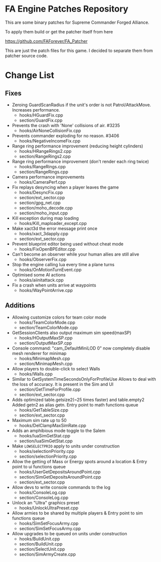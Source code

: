 # FA Engine Patches Repository

This are some binary patches for Supreme Commander Forged Alliance.

To apply them build or get the patcher itself from here

https://github.com/FAForever/FA_Patcher

This are just the patch files for this game. I decided to separate them from patcher source code.

# Change List
## Fixes
- Zeroing GuardScanRadius if the unit's order is not Patrol/AttackMove. Increases performance.
    - hooks/HGuardFix.cpp
    - section/GuardFix.cpp
- Prevents the crash with 'None' collisions of air. #3235
    - hooks/AirNoneCollisionFix.cpp
- Prevents commander exploding for no reason. #3406
    - hooks/NegativeIncomeFix.cpp
- Range ring performance improvement (reducing height cylinders)
    - hooks/HRangeRings2.cpp
    - section/RangeRings2.cpp
- Range ring performance improvement (don't render each ring twice)
    - hooks/RangeRings.cpp
    - section/RangeRings.cpp
- Camera performance improvements
    - hooks/CameraPerf.cpp
- Fix replays desyncing when a player leaves the game
    - hooks/DesyncFix.cpp
    - section/ext_sector.cpp
    - section/gpg_net.cpp
    - section/moho_decode.cpp
    - section/moho_input.cpp
- Kill exception during map loading
    - hooks/Kill_maploader_except.cpp
- Make xact3d the error message print once
    - hooks/xact_3dapply.cpp
    - section/ext_sector.cpp
- Prevent blueprint editor being used without cheat mode
    - hooks/FixOpenBPEditor.cpp
- Can't become an observer while your human allies are still alive
    - hooks/ObserverFix.cpp
- Stop the engine calling lua every time a plane turns
    - hooks/OnMotionTurnEvent.cpp
- Optimised some AI actions
    - hooks/aiinitattack.cpp
- Fix a crash when units arrive at waypoints
    - hooks/WayPointArrive.cpp

## Additions
- Allowing customize colors for team color mode
    - hooks/TeamColorMode.cpp
    - section/TeamColorMode.cpp
- GetSessionClients also output maximum sim speed(maxSP)
    - hooks/HOutputMaxSP.cpp
    - section/OutputMaxSP.cpp
- Console command: "cam_DefaultMiniLOD 0" now completely disable mesh renderer for minimap
    - hooks/MinimapMesh.cpp
    - section/MinimapMesh.cpp
- Allow players to double-click to select Walls
    - hooks/Walls.cpp
- Similar to GetSystemTimeSecondsOnlyForProfileUse
  Allows to deal with the loss of accuracy. It is present in the Sim and UI
    - section/GetTimeForProfile.cpp
    - section/ext_sector.cpp
- Adds optimized table.getsize2(~25 times faster) and table.empty2
  Added getn2 as alias getn. Entry point to math functions queue
    - hooks/GetTableSize.cpp
    - section/ext_sector.cpp
- Maximum sim rate up to 50
    - hooks/DelClampMaxSimRate.cpp
- Adds an amphibious mode toggle to the Salem
    - hooks/luaSimGetStat.cpp
    - section/luaSimGetStat.cpp
- Make `LOWSELECTPRIO` apply to units under construction
    - hooks/selectionPriority.cpp
    - section/selectionPriority.cpp
- Allow the getting of Mass or Energy spots around a location & Entry point to ui functions queue
    - hooks/UserGetDepositsAroundPoint.cpp
    - section/SimGetDepositsAroundPoint.cpp
    - section/ext_sector.cpp
- Allow devs to write console commands to the log
    - hooks/ConsoleLog.cpp
    - section/ConsoleLog.cpp
- Unlock an "Ultra" graphics preset
    - hooks/UnlockUltraPreset.cpp
- Allow armies to be shared by multiple players & Entry point to sim functions queue
    - hooks/SimSetFocusArmy.cpp
    - section/SimSetFocusArmy.cpp
- Allow upgrades to be queued on units under construction
    - hooks/BuildUnit.cpp
    - section/BuildUnit.cpp
    - section/SelectUnit.cpp
    - section/SimArmyCreate.cpp